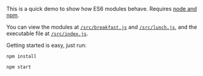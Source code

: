 This is a quick demo to show how ES6 modules behave. Requires [node and npm](https://docs.npmjs.com/getting-started/installing-node).

You can view the modules at [`/src/breakfast.js`](src/breakfast.js) and [`/src/lunch.js`](src/lunch.js), and the executable file at [`/src/index.js`](src/index.js).

Getting started is easy, just run:

```
npm install

npm start
```
